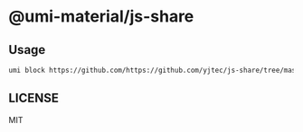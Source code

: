 # @umi-material/js-share



## Usage

```sh
umi block https://github.com/https://github.com/yjtec/js-share/tree/master/js-share
```

## LICENSE

MIT
